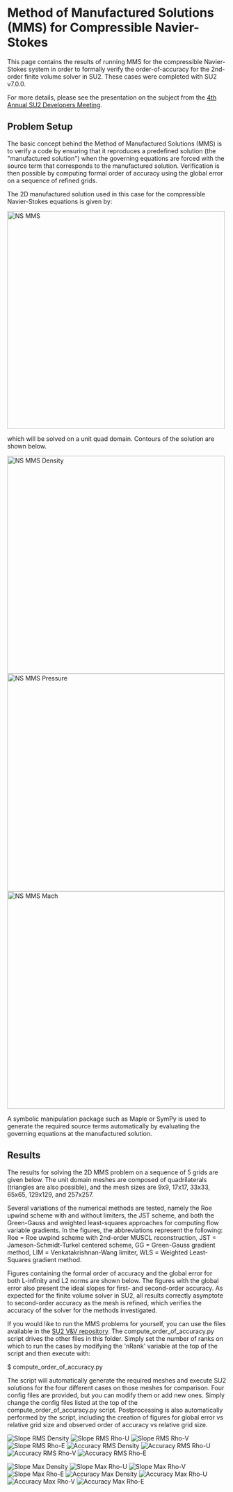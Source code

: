# Method of Manufactured Solutions (MMS) for Compressible Navier-Stokes

This page contains the results of running MMS for the compressible Navier-Stokes system in order to formally verify the order-of-accuracy for the 2nd-order finite volume solver in SU2. These cases were completed with SU2 v7.0.0.

For more details, please see the presentation on the subject from the [4th Annual SU2 Developers Meeting](https://su2foundation.org/wp-content/uploads/2019/05/SU2_Verification_EdwinTom.pdf). 

## Problem Setup

The basic concept behind the Method of Manufactured Solutions (MMS) is to verify a code by ensuring that it reproduces a predefined solution (the "manufactured solution") when the governing equations are forced with the source term that corresponds to the manufactured solution. Verification is then possible by computing formal order of accuracy using the global error on a sequence of refined grids.

The 2D manufactured solution used in this case for the compressible Navier-Stokes equations is given by:

<img src="images/ns_mms.png" alt="NS MMS" width="500" class="text-center"/>

which will be solved on a unit quad domain. Contours of the solution are shown below.

<img src="images/ns_mms_density.png" alt="NS MMS Density" width="500"/>
<img src="images/ns_mms_pressure.png" alt="NS MMS Pressure" width="500"/>
<img src="images/ns_mms_mach.png" alt="NS MMS Mach" width="500"/>

A symbolic manipulation package such as Maple or SymPy is used to generate the required source terms automatically by evaluating the governing equations at the manufactured solution.

## Results

The results for solving the 2D MMS problem on a sequence of 5 grids are given below. The unit domain meshes are composed of quadrilaterals (triangles are also possible), and the mesh sizes are 9x9, 17x17, 33x33, 65x65, 129x129, and 257x257. 

Several variations of the numerical methods are tested, namely the Roe upwind scheme with and without limiters, the JST scheme, and both the Green-Gauss and weighted least-squares approaches for computing flow variable gradients. In the figures, the abbreviations represent the following: Roe = Roe uwpind scheme with 2nd-order MUSCL reconstruction, JST = Jameson-Schmidt-Turkel centered scheme, GG = Green-Gauss gradient method, LIM = Venkatakrishnan-Wang limiter, WLS = Weighted Least-Squares gradient method.

Figures containing the formal order of accuracy and the global error for both L-infinity and L2 norms are shown below. The figures with the global error also present the ideal slopes for first- and second-order accuracy. As expected for the finite volume solver in SU2, all results correctly asymptote to second-order accuracy as the mesh is refined, which verifies the accuracy of the solver for the methods investigated.

If you would like to run the MMS problems for yourself, you can use the files available in the [SU2 V&V repository](https://github.com/su2code/VandV/tree/master/mms/fvm_navierstokes). The compute_order_of_accuracy.py script drives the other files in this folder. Simply set the number of ranks on which to run the cases by modifying the 'nRank' variable at the top of the script and then execute with:

$ compute_order_of_accuracy.py

The script will automatically generate the required meshes and execute SU2 solutions for the four different cases on those meshes for comparison. Four config files are provided, but you can modify them or add new ones. Simply change the config files listed at the top of the compute_order_of_accuracy.py script. Postprocessing is also automatically performed by the script, including the creation of figures for global error vs relative grid size and observed order of accuracy vs relative grid size.

![Slope RMS Density](images/slope_rms_rho.png)
![Slope RMS Rho-U](images/slope_rms_rhou.png)
![Slope RMS Rho-V](images/slope_rms_rhov.png)
![Slope RMS Rho-E](images/slope_rms_rhoe.png)
![Accuracy RMS Density](images/accuracy_rms_rho.png)
![Accuracy RMS Rho-U](images/accuracy_rms_rhou.png)
![Accuracy RMS Rho-V](images/accuracy_rms_rhov.png)
![Accuracy RMS Rho-E](images/accuracy_rms_rhoe.png)

![Slope Max Density](images/slope_max_rho.png)
![Slope Max Rho-U](images/slope_max_rhou.png)
![Slope Max Rho-V](images/slope_max_rhov.png)
![Slope Max Rho-E](images/slope_max_rhoe.png)
![Accuracy Max Density](images/accuracy_max_rho.png)
![Accuracy Max Rho-U](images/accuracy_max_rhou.png)
![Accuracy Max Rho-V](images/accuracy_max_rhov.png)
![Accuracy Max Rho-E](images/accuracy_max_rhoe.png)

